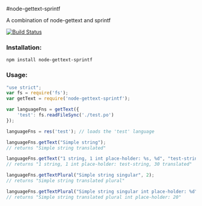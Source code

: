 #node-gettext-sprintf

A combination of node-gettext and sprintf

[![Build Status](https://travis-ci.org/Mindflash/node-gettext-sprintf.png?branch=master)](https://travis-ci.org/Mindflash/node-gettext-sprintf)

### Installation:
```
npm install node-gettext-sprintf
```

### Usage:
```javascript
"use strict";
var fs = require('fs');
var getText = require('node-gettext-sprintf');

var languageFns = getText({
	'test': fs.readFileSync('./test.po')
});

languageFns = res('test'); // loads the 'test' language

languageFns.getText("Simple string");
// returns "Simple string translated"

languageFns.getText("1 string, 1 int place-holder: %s, %d", "test-string", 30);
// returns "1 string, 1 int place-holder: test-string, 30 translated"

languageFns.getTextPlural("Simple string singular", 2);
// returns "Simple string translated plural"

languageFns.getTextPlural("Simple string singular int place-holder: %d", 2, 20);
// returns "Simple string translated plural int place-holder: 20"
```

